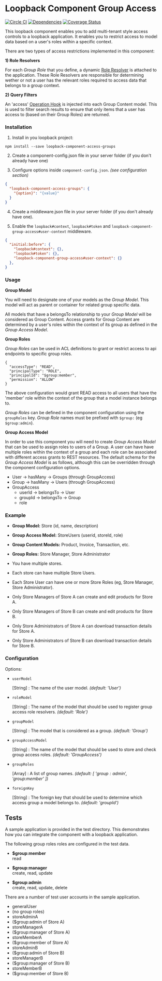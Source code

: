 # Loopback Component Group Access

[![Circle CI](https://circleci.com/gh/fullcube/loopback-component-access-groups.svg?style=svg)](https://circleci.com/gh/fullcube/loopback-component-access-groups) [![Dependencies](http://img.shields.io/david/fullcube/loopback-component-access-groups.svg?style=flat)](https://david-dm.org/fullcube/loopback-component-access-groups) [![Coverage Status](https://coveralls.io/repos/github/fullcube/loopback-component-access-groups/badge.svg?branch=master)](https://coveralls.io/github/fullcube/loopback-component-access-groups?branch=master)

This loopback component enables you to add multi-tenant style access controls to a loopback application. It enables you to restrict access to model data based on a user's roles within a specific context.

There are two types of access restrictions implemented in this component:

**1) Role Resolvers**

For each *Group Role* that you define, a dynamic [Role Resolver](https://docs.strongloop.com/display/public/LB/Defining+and+using+roles#Definingandusingroles-Dynamicroles) is attached to the application. These Role Resolvers are responsible for determining wether or not a user has the relevant roles required to access data that belongs to a group context.


**2) Query Filters**

An 'access' [Operation Hook](https://docs.strongloop.com/display/public/LB/Operation+hooks) is injected into each Group Content model. This is used to filter search results to ensure that only items that a user has access to (based on their Group Roles) are returned.

### Installation

1. Install in you loopback project:

  `npm install --save loopback-component-access-groups`

2. Create a component-config.json file in your server folder (if you don't already have one)

3. Configure options inside `component-config.json`. *(see configuration section)*

  ```json
  {
    "loopback-component-access-groups": {
      "{option}": "{value}"
    }
  }
  ```

4. Create a middleware.json file in your server folder (if you don't already have one).

5. Enable the `loopback#context`, `loopback#token` and `loopback-component-group-access#user-context` middleware.

  ```json
  {
    "initial:before": {
      "loopback#context": {},
      "loopback#token": {},
      "loopback-component-group-access#user-context": {}
    },
  }
  ```

### Usage

**Group Model**

You will need to designate one of your models as the *Group Model*. This model will act as parent or container for related group specific data.

All models that have a belongsTo relationship to your *Group Model* will be considered as Group Content. Access grants for Group Content are determined by a user's roles within the context of its group as defined in the *Group Access Model*.

**Group Roles**

*Group Roles* can be used in ACL definitions to grant or restrict access to api endpoints to specific group roles.

```
{
  "accessType": "READ",
  "principalType": "ROLE",
  "principalId": "$group:member",
  "permission": "ALLOW"
}
```

The above configuration would grant READ access to all users that have the 'member' role within the context of the group that a model instance belongs to.

*Group Roles* can be defined in the component configuration using the `groupRoles` key. *Group Role* names must be prefixed with `$group:` (eg `$group:admin`).

**Group Access Model**

In order to use this component you will need to create *Group Access Model* that can be used to assign roles to users of a Group. A user can have have multiple roles within the context of a group and each role can be associated with different access grants to REST resources. The default schema for the *Group Access Model* is as follows, although this can be overridden through the component configuration options.

- User -> hasMany -> Groups (through GroupAccess)
- Group -> hasMany -> Users (through GroupAccess)
- GroupAccess
  - userId -> belongsTo -> User
  - groupId -> belongsTo -> Group
  - role

### Example

 - **Group Model:** Store (id, name, description)
 - **Group Access Model:** StoreUsers (userid, storeId, role)
 - **Group Content Models:** Product, Invoice, Transaction, etc.
 - **Group Roles:** Store Manager, Store Administrator

- You have multiple stores.
- Each store can have multiple Store Users.
- Each Store User can have one or more Store Roles (eg, Store Manager, Store Administrator).
- Only Store Managers of Store A can create and edit products for Store A.
- Only Store Managers of Store B can create and edit products for Store B.
- Only Store Administrators of Store A can download transaction details for Store A.
- Only Store Administrators of Store B can download transaction details for Store B.

### Configuration

Options:

- `userModel`

  [String] : The name of the user model. *(default: 'User')*

- `roleModel`

  [String] : The name of the model that should be used to register group access role resolvers. *(default: 'Role')*

- `groupModel`

  [String] : The model that is considered as a group. *(default: 'Group')*

- `groupAccessModel`

  [String] : The name of the model that should be used to store and check group access roles. *(default: 'GroupAccess')*

- `groupRoles`

  [Array] : A list of group names. *(default: [ '$group:admin', '$group:member' ])*

- `foreignKey`

  [String] : The foreign key that should be used to determine which access group a model belongs to. *(default: 'groupId')*

## Tests

A sample application is provided in the test directory. This demonstrates how you can integrate the component with a loopback application.

The following group roles roles are configured in the test data.

 - **$group:member**  
read

 - **$group:manager**  
create, read, update

 - **$group:admin**  
create, read, update, delete

There are a number of test user accounts in the sample application.

 - generalUser
  - (no group roles)
 - storeAdminA
  - ($group:admin of Store A)
 - storeManagerA
  - ($group:manager of Store A)
 - storeMemberA
  - ($group:member of Store A)
 - storeAdminB
  - ($group:admin of Store B)
 - storeManagerB
  - ($group:manager of Store B)
 - storeMemberB
  - ($group:member of Store B)
